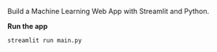  Build a Machine Learning Web App with Streamlit and Python.


 **Run the app**
 ```
streamlit run main.py 
 ```